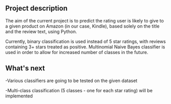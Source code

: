 ## Project description
The aim of the current project is to predict the rating user is likely to give to a given product on Amazon (in our case, Kindle), based solely on the title and the review text, using Python.

Currently, binary classification is used instead of 5 star ratings, with reviews containing 3+ stars treated as positive. Multinomial Naive Bayes classifier is used in order to allow for increased number of classes in the future.

## What's next
-Various classifiers are going to be tested on the given dataset

-Multi-class classification (5 classes - one for each star rating) will be implemented

